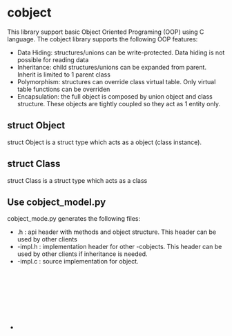 # cobject
This library support basic Object Oriented Programing (OOP) using C language.
The cobject library supports the following OOP features:
- Data Hiding: structures/unions can be write-protected. Data hiding is not possible for reading data
- Inheritance: child structures/unions can be expanded from parent. Inherit is limited to 1 parent class
- Polymorphism: structures can override class virtual table. Only virtual table functions can be overriden
- Encapsulation: the full object is composed by union object and class structure. These objects are tightly coupled so they act as 1 entity only.

## struct Object
struct Object is a struct type which acts as a object (class instance).

## struct Class
struct Class is a struct type which acts as a class 

## Use cobject_model.py
cobject_mode.py generates the following files:
- <object>.h : api header with methods and object structure. This header can be used by other clients
- <object>-impl.h : implementation header for other -cobjects. This header can be used by other clients if inheritance is needed.
- <object>-impl.c : source implementation for object. 
- <object>.c : template source so client can implement object methods.
